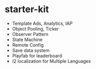 # starter-kit
- Template Ads, Analytics, IAP
- Object Pooling, Ticker
- Observer Pattern
- State Machine
- Remote Config
- Save data system
- Playfab for leaderboard
- I2 localization for Multiple Languages
